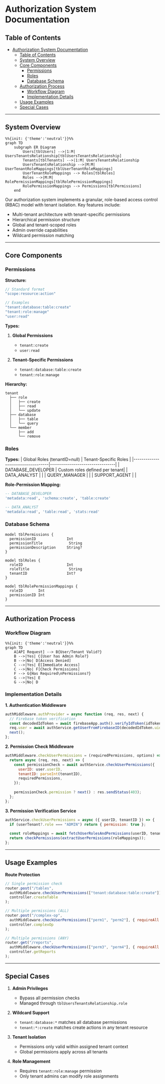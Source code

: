 # Authorization System Documentation

## Table of Contents
- [Authorization System Documentation](#authorization-system-documentation)
  - [Table of Contents](#table-of-contents)
  - [System Overview ](#system-overview-)
  - [Core Components ](#core-components-)
    - [Permissions ](#permissions-)
    - [Roles ](#roles-)
    - [Database Schema ](#database-schema-)
  - [Authorization Process ](#authorization-process-)
    - [Workflow Diagram ](#workflow-diagram-)
    - [Implementation Details ](#implementation-details-)
  - [Usage Examples ](#usage-examples-)
  - [Special Cases ](#special-cases-)

---

## System Overview <a name="system-overview"></a>

```mermaid
%%{init: {'theme':'neutral'}}%%
graph TD
    subgraph ER Diagram
        Users[tblUsers] -->|1:M| UsersTenantsRelationship[tblUsersTenantsRelationship]
        Tenants[tblTenants] -->|1:M| UsersTenantsRelationship
        UsersTenantsRelationship -->|M:M| UserTenantRoleMappings[tblUserTenantRoleMappings]
        UserTenantRoleMappings --> Roles[tblRoles]
        Roles -->|M:M| RolePermissionMappings[tblRolePermissionMappings]
        RolePermissionMappings --> Permissions[tblPermissions]
    end
```

Our authorization system implements a granular, role-based access control (RBAC) model with tenant isolation. Key features include:

- Multi-tenant architecture with tenant-specific permissions
- Hierarchical permission structure
- Global and tenant-scoped roles
- Admin override capabilities
- Wildcard permission matching

---

## Core Components <a name="core-components"></a>

### Permissions <a name="permissions"></a>

**Structure:**
```typescript
// Standard format
"scope:resource:action"

// Examples
"tenant:database:table:create"
"tenant:role:manage"
"user:read"
```

**Types:**
1. **Global Permissions**
   - `tenant:create`
   - `user:read`

2. **Tenant-Specific Permissions**
   - `tenant:database:table:create`
   - `tenant:role:manage`

**Hierarchy:**
```
tenant
  ├── role
  │   ├── create
  │   ├── read
  │   └── update
  ├── database
  │   ├── table
  │   └── query
  └── member
      ├── add
      └── remove
```

### Roles <a name="roles"></a>

**Types:**
| Global Roles (tenantID=null)      | Tenant-Specific Roles          |
|-----------------------------------|---------------------------------|
| DATABASE_DEVELOPER                | Custom roles defined per tenant|
| DATA_ANALYST                      |                                |
| QUERY_MANAGER                     |                                |
| SUPPORT_AGENT                     |                                |

**Role-Permission Mapping:**
```sql
-- DATABASE_DEVELOPER
'metadata:read', 'schema:create', 'table:create'

-- DATA_ANALYST 
'metadata:read', 'table:read', 'stats:read'
```

### Database Schema <a name="database-schema"></a>

```prisma
model tblPermissions {
  permissionID              Int
  permissionTitle            String
  permissionDescription     String?
}

model tblRoles {
  roleID                    Int
  roleTitle                  String
  tenantID                  Int?
}

model tblRolePermissionMappings {
  roleID       Int
  permissionID Int
}
```

---

## Authorization Process <a name="authorization-process"></a>

### Workflow Diagram <a name="workflow-diagram"></a>

```mermaid
%%{init: {'theme':'neutral'}}%%
graph TD
    A[API Request] --> B{User/Tenant Valid?}
    B -->|Yes| C{User has Admin Role?}
    B -->|No| D[Access Denied]
    C -->|Yes| E[Immediate Access]
    C -->|No| F[Check Permissions]
    F --> G{Has Required\nPermissions?}
    G -->|Yes| E
    G -->|No| D
```

### Implementation Details <a name="implementation-details"></a>

**1. Authentication Middleware**
```javascript
authMiddleware.authProvider = async function (req, res, next) {
  // Firebase token verification
  const decodedIdToken = await firebaseApp.auth().verifyIdToken(idToken);
  req.user = await authService.getUserFromFirebaseID(decodedIdToken.uid);
  next();
};
```

**2. Permission Check Middleware**
```javascript
authMiddleware.checkUserPermissions = (requiredPermissions, options) => {
  return async (req, res, next) => {
    const permissionCheck = await authService.checkUserPermissions({
      userID: user.userID,
      tenantID: parseInt(tenantID),
      requiredPermissions,
    });
    
    permissionCheck.permission ? next() : res.sendStatus(403);
  };
};
```

**3. Permission Verification Service**
```javascript
authService.checkUserPermissions = async ({ userID, tenantID }) => {
  if (userTenant?.role === "ADMIN") return { permission: true };
  
  const roleMappings = await fetchUserRolesAndPermissions(userID, tenantID);
  return checkPermissions(extractUserPermissions(roleMappings));
};
```

---

## Usage Examples <a name="usage-examples"></a>

**Route Protection**
```javascript
// Single permission check
router.post("/tables",
  authMiddleware.checkUserPermissions(["tenant:database:table:create"]),
  controller.createTable
);

// Multiple permissions (ALL)
router.post("/complex-op",
  authMiddleware.checkUserPermissions(["perm1", "perm2"], { requireAll: true }),
  controller.complexOp
);

// Multiple permissions (ANY)
router.get("/reports",
  authMiddleware.checkUserPermissions(["perm3", "perm4"], { requireAll: false }),
  controller.getReports
);
```

---

## Special Cases <a name="special-cases"></a>

1. **Admin Privileges**
   - Bypass all permission checks
   - Managed through `tblUsersTenantsRelationship.role`

2. **Wildcard Support**
   - `tenant:database:*` matches all database permissions
   - `tenant:*:create` matches create actions in any tenant resource

3. **Tenant Isolation**
   - Permissions only valid within assigned tenant context
   - Global permissions apply across all tenants

4. **Role Management**
   - Requires `tenant:role:manage` permission
   - Only tenant admins can modify role assignments